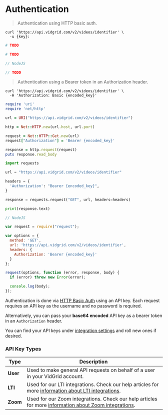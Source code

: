 # Authentication

> Authentication using HTTP basic auth.

```shell
curl 'https://api.vidgrid.com/v2/videos/identifier' \
  -u {key}:
```

```ruby
# TODO
```

```python
# TODO
```

```javascript
// NodeJS

// TODO
```

> Authentication using a Bearer token in an Authorization header.

```shell
curl 'https://api.vidgrid.com/v2/videos/identifier' \
  -H 'Authorization: Basic {encoded_key}'
```

```ruby
require 'uri'
require 'net/http'

url = URI("https://api.vidgrid.com/v2/videos/identifier")

http = Net::HTTP.new(url.host, url.port)

request = Net::HTTP::Get.new(url)
request["Authorization"] = 'Bearer {encoded_key}'

response = http.request(request)
puts response.read_body
```

```python
import requests

url = "https://api.vidgrid.com/v2/videos/identifier"

headers = {
  'Authorization': "Bearer {encoded_key}",
}

response = requests.request("GET", url, headers=headers)

print(response.text)
```

```javascript
// NodeJS

var request = require("request");

var options = {
  method: 'GET',
  url: 'https://api.vidgrid.com/v2/videos/identifier',
  headers: {
    Authorization: 'Bearer {encoded_key}'
  }
};

request(options, function (error, response, body) {
  if (error) throw new Error(error);

  console.log(body);
});
```

Authentication is done via [HTTP Basic Auth](https://en.wikipedia.org/wiki/Basic_access_authentication) using an API key. Each request requires an API key as the username and no password is required.

Alternatively, you can pass your **base64 encoded** API key as a bearer token in an `Authorization` header.

You can find your API keys under [integration settings](https://app.vidgrid.com/integrations) and roll new ones if desired.

### API Key Types

| Type | Description |
|------|-------------|
| **User** | Used to make general API requests on behalf of a user in your VidGrid account. |
| **LTI** | Used for our LTI integrations. Check our help articles for more [information about LTI integrations](https://help.vidgrid.com/?q=lti). |
| **Zoom** | Used for our Zoom integrations. Check our help articles for more [information about Zoom integrations](https://help.vidgrid.com/?q=zoom). |